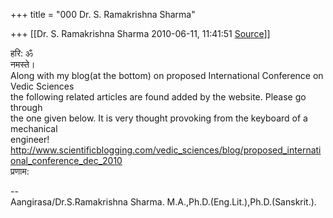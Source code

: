 +++
title = "000 Dr. S. Ramakrishna Sharma"

+++
[[Dr. S. Ramakrishna Sharma	2010-06-11, 11:41:51 [Source](https://groups.google.com/g/bvparishat/c/vLhHoESSeTo)]]



हरि: ॐ  
नमस्ते।  
Along with my blog(at the bottom) on proposed International Conference on Vedic Sciences  
the following related articles are found added by the website. Please go through  
the one given below. It is very thought provoking from the keyboard of a mechanical  
engineer!  
<http://www.scientificblogging.com/vedic_sciences/blog/proposed_international_conference_dec_2010>  
प्रणाम:  
  
  
  
--  
Aangirasa/Dr.S.Ramakrishna Sharma. M.A.,Ph.D.(Eng.Lit.),Ph.D.(Sanskrit.).  


